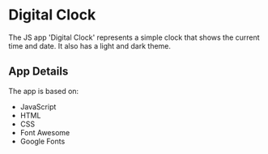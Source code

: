 # Digital Clock

The JS app 'Digital Clock' represents a simple clock that shows the current time and date. It also has a light and dark theme.

## App Details

The app is based on:

- JavaScript
- HTML
- CSS
- Font Awesome
- Google Fonts